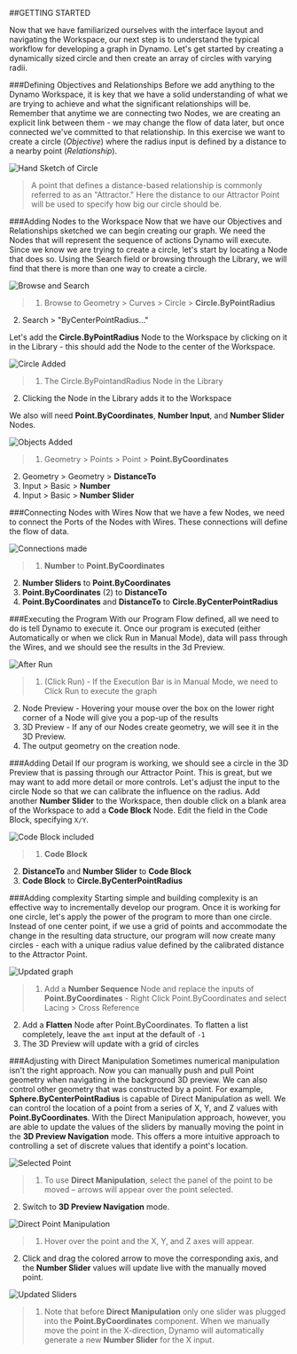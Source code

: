 ##GETTING STARTED

Now that we have familiarized ourselves with the interface layout and navigating the Workspace, our next step is to understand the typical workflow for developing a graph in Dynamo. Let's get started by creating a dynamically sized circle and then create an array of circles with varying radii.

###Defining Objectives and Relationships
Before we add anything to the Dynamo Workspace, it is key that we have a solid understanding of what we are trying to achieve and what the significant relationships will be. Remember that anytime we are connecting two Nodes, we are creating an explicit link between them - we may change the flow of data later, but once connected we've committed to that relationship. In this exercise we want to create a circle (*Objective*) where the radius input is defined by a distance to a nearby point (*Relationship*).

![Hand Sketch of Circle](images/2-4/00-Hand-Sketch-of-Circle.png)

> A point that defines a distance-based relationship is commonly referred to as an "Attractor." Here the distance to our Attractor Point will be used to specify how big our circle should be.

###Adding Nodes to the Workspace
Now that we have our Objectives and Relationships sketched we can begin creating our graph. We need the Nodes that will represent the sequence of actions Dynamo will execute. Since we know we are trying to create a circle, let's start by locating a Node that does so. Using the Search field or browsing through the Library, we will find that there is more than one way to create a circle.

![Browse and Search](images/2-4/01-BrowseAndSearch.png)
> 1. Browse to Geometry > Curves > Circle > **Circle.ByPointRadius**
2. Search > "ByCenterPointRadius..."

Let's add the **Circle.ByPointRadius** Node to the Workspace by clicking on it in the Library - this should add the Node to the center of the Workspace.

![Circle Added](images/2-4/02-CircleAdded.png)

> 1. The Circle.ByPointandRadius Node in the Library
2. Clicking the Node in the Library adds it to the Workspace

We also will need **Point.ByCoordinates**, **Number Input**, and **Number Slider** Nodes.

![Objects Added](images/2-4/03-NodesAdded.png)

> 1. Geometry > Points > Point > **Point.ByCoordinates**
2. Geometry > Geometry > **DistanceTo**
2. Input > Basic > **Number**
3. Input > Basic > **Number Slider**

###Connecting Nodes with Wires
Now that we have a few Nodes, we need to connect the Ports of the Nodes with Wires. These connections will define the flow of data.

![Connections made](images/2-4/04-NodesConnected.png)
> 1. **Number** to **Point.ByCoordinates**
2. **Number Sliders** to **Point.ByCoordinates**
3. **Point.ByCoordinates** (2) to **DistanceTo**
4. **Point.ByCoordinates** and **DistanceTo** to **Circle.ByCenterPointRadius**

###Executing the Program
With our Program Flow defined, all we need to do is tell Dynamo to execute it. Once our program is executed (either Automatically or when we click Run in Manual Mode), data will pass through the Wires, and we should see the results in the 3d Preview.

![After Run](images/2-4/05-GraphExecuted.png)
> 1. (Click Run) - If the Execution Bar is in Manual Mode, we need to Click Run to execute the graph
2. Node Preview - Hovering your mouse over the box on the lower right corner of a Node will give you a pop-up of the results
3. 3D Preview - If any of our Nodes create geometry, we will see it in the 3D Preview.
4. The output geometry on the creation node.

###Adding Detail
If our program is working, we should see a circle in the 3D Preview that is passing through our Attractor Point. This is great, but we may want to add more detail or more controls. Let's adjust the input to the circle Node so that we can calibrate the influence on the radius. Add another **Number Slider** to the Workspace, then double click on a blank area of the Workspace to add a **Code Block** Node. Edit the field in the Code Block, specifying ```X/Y```.

![Code Block included](images/2-4/06-CodeBlock.png)
>1. **Code Block**
2. **DistanceTo** and **Number Slider** to **Code Block**
3. **Code Block** to **Circle.ByCenterPointRadius**

###Adding complexity
Starting simple and building complexity is an effective way to incrementally develop our program. Once it is working for one circle, let's apply the power of the program to more than one circle. Instead of one center point, if we use a grid of points and accommodate the change in the resulting data structure, our program will now create many circles - each with a unique radius value defined by the calibrated distance to the Attractor Point.

![Updated graph](images/2-4/07-AddingComplexity.png)
>1. Add a **Number Sequence** Node and replace the inputs of **Point.ByCoordinates** - Right Click Point.ByCoordinates and select Lacing > Cross Reference
2. Add a **Flatten** Node after  Point.ByCoordinates. To flatten a list completely, leave the `amt` input at the default of `-1`
3. The 3D Preview will update with a grid of circles

###Adjusting with Direct Manipulation
Sometimes numerical manipulation isn't the right approach. Now you can manually push and pull Point geometry when navigating in the background 3D preview. We can also control other geometry that was constructed by a point.  For example, **Sphere.ByCenterPointRadius** is capable of Direct Manipulation as well. We can control the location of a point from a series of X, Y, and Z values with **Point.ByCoordinates**. With the Direct Manipulation approach, however, you are able to update the values of the sliders by manually moving the point in the **3D Preview Navigation** mode. This offers a more intuitive approach to controlling a set of discrete values that identify a point's location.

![Selected Point](images/2-4/08-SelectedPoint.png)
>1. To use **Direct Manipulation**, select the panel of the point to be moved – arrows will appear over the point selected.
2. Switch to **3D Preview Navigation** mode.

![Direct Point Manipulation](images/2-4/09-DirectPointManipulation.png)
>1. Hover over the point and the X, Y, and Z axes will appear.
2. Click and drag the colored arrow to move the corresponding axis, and the **Number Slider** values will update live with the manually moved point.

![Updated Sliders](images/2-4/10-UpdatedSliders.png)
>1. Note that before **Direct Manipulation** only one slider was plugged into the **Point.ByCoordinates** component. When we manually move the point in the X-direction, Dynamo will automatically generate a new **Number Slider** for the X input.
